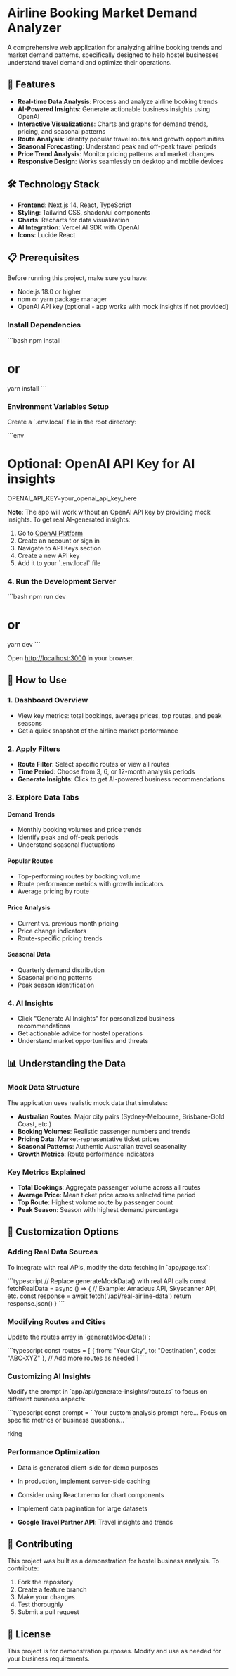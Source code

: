 # Airline Booking Market Demand Analyzer

A comprehensive web application for analyzing airline booking trends and market demand patterns, specifically designed to help hostel businesses understand travel demand and optimize their operations.

## 🚀 Features

- **Real-time Data Analysis**: Process and analyze airline booking trends
- **AI-Powered Insights**: Generate actionable business insights using OpenAI
- **Interactive Visualizations**: Charts and graphs for demand trends, pricing, and seasonal patterns
- **Route Analysis**: Identify popular travel routes and growth opportunities
- **Seasonal Forecasting**: Understand peak and off-peak travel periods
- **Price Trend Analysis**: Monitor pricing patterns and market changes
- **Responsive Design**: Works seamlessly on desktop and mobile devices

## 🛠️ Technology Stack

- **Frontend**: Next.js 14, React, TypeScript
- **Styling**: Tailwind CSS, shadcn/ui components
- **Charts**: Recharts for data visualization
- **AI Integration**: Vercel AI SDK with OpenAI
- **Icons**: Lucide React

## 📋 Prerequisites

Before running this project, make sure you have:

- Node.js 18.0 or higher
- npm or yarn package manager
- OpenAI API key (optional - app works with mock insights if not provided)


###  Install Dependencies

\`\`\`bash
npm install
# or
yarn install
\`\`\`

###  Environment Variables Setup

Create a \`.env.local\` file in the root directory:

\`\`\`env
# Optional: OpenAI API Key for AI insights
OPENAI_API_KEY=your_openai_api_key_here



**Note**: The app will work without an OpenAI API key by providing mock insights. To get real AI-generated insights:

1. Go to [OpenAI Platform](https://platform.openai.com/)
2. Create an account or sign in
3. Navigate to API Keys section
4. Create a new API key
5. Add it to your \`.env.local\` file

### 4. Run the Development Server

\`\`\`bash
npm run dev
# or
yarn dev
\`\`\`

Open [http://localhost:3000](http://localhost:3000) in your browser.

## 🎯 How to Use

### 1. **Dashboard Overview**
- View key metrics: total bookings, average prices, top routes, and peak seasons
- Get a quick snapshot of the airline market performance

### 2. **Apply Filters**
- **Route Filter**: Select specific routes or view all routes
- **Time Period**: Choose from 3, 6, or 12-month analysis periods
- **Generate Insights**: Click to get AI-powered business recommendations

### 3. **Explore Data Tabs**

#### **Demand Trends**
- Monthly booking volumes and price trends
- Identify peak and off-peak periods
- Understand seasonal fluctuations

#### **Popular Routes**
- Top-performing routes by booking volume
- Route performance metrics with growth indicators
- Average pricing by route

#### **Price Analysis**
- Current vs. previous month pricing
- Price change indicators
- Route-specific pricing trends

#### **Seasonal Data**
- Quarterly demand distribution
- Seasonal pricing patterns
- Peak season identification

### 4. **AI Insights**
- Click "Generate AI Insights" for personalized business recommendations
- Get actionable advice for hostel operations
- Understand market opportunities and threats

## 📊 Understanding the Data

### Mock Data Structure
The application uses realistic mock data that simulates:

- **Australian Routes**: Major city pairs (Sydney-Melbourne, Brisbane-Gold Coast, etc.)
- **Booking Volumes**: Realistic passenger numbers and trends
- **Pricing Data**: Market-representative ticket prices
- **Seasonal Patterns**: Authentic Australian travel seasonality
- **Growth Metrics**: Route performance indicators

### Key Metrics Explained

- **Total Bookings**: Aggregate passenger volume across all routes
- **Average Price**: Mean ticket price across selected time period
- **Top Route**: Highest volume route by passenger count
- **Peak Season**: Season with highest demand percentage

## 🔄 Customization Options

### Adding Real Data Sources

To integrate with real APIs, modify the data fetching in \`app/page.tsx\`:

\`\`\`typescript
// Replace generateMockData() with real API calls
const fetchRealData = async () => {
  // Example: Amadeus API, Skyscanner API, etc.
  const response = await fetch('/api/real-airline-data')
  return response.json()
}
\`\`\`

### Modifying Routes and Cities

Update the routes array in \`generateMockData()\`:

\`\`\`typescript
const routes = [
  { from: "Your City", to: "Destination", code: "ABC-XYZ" },
  // Add more routes as needed
]
\`\`\`

### Customizing AI Insights

Modify the prompt in \`app/api/generate-insights/route.ts\` to focus on different business aspects:

\`\`\`typescript
const prompt = \`
Your custom analysis prompt here...
Focus on specific metrics or business questions...
\`
\`\`\`




rking

### Performance Optimization

- Data is generated client-side for demo purposes
- In production, implement server-side caching
- Consider using React.memo for chart components
- Implement data pagination for large datasets


- **Google Travel Partner API**: Travel insights and trends

## 🤝 Contributing

This project was built as a demonstration for hostel business analysis. To contribute:

1. Fork the repository
2. Create a feature branch
3. Make your changes
4. Test thoroughly
5. Submit a pull request

## 📄 License

This project is for demonstration purposes. Modify and use as needed for your business requirements.


---

